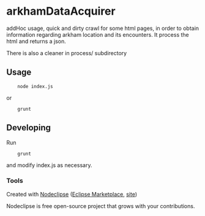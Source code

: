 # arkhamDataAcquirer

addHoc usage, quick and dirty
crawl for some html pages, in order to obtain
information regarding arkham location and its encounters.
It process the html and returns a json.

There is also a cleaner in process/ subdirectory

## Usage

        node index.js

or

        grunt

## Developing

Run

        grunt
and modify index.js as necessary. 

### Tools

Created with [Nodeclipse](https://github.com/Nodeclipse/nodeclipse-1)
 ([Eclipse Marketplace](http://marketplace.eclipse.org/content/nodeclipse), [site](http://www.nodeclipse.org))   

Nodeclipse is free open-source project that grows with your contributions.

